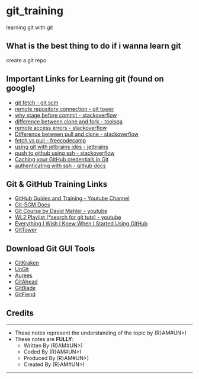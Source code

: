 # git_training
learning git with git

## What is the best thing to do if i wanna learn git
create a git repo

## Important Links for Learning git (found on google)
-  [git fetch - git scm](https://git-scm.com/docs/git-fetch#:~:text=When%20git%20fetch%20is%20run,branch%20but%20I%20do%20not)
- [remote repository connection - git tower](https://www.git-tower.com/learn/git/ebook/en/command-line/remote-repositories/connecting-remote-repositories)
- [why stage before commit - stackoverflow](https://stackoverflow.com/questions/4878358/why-would-i-want-stage-before-committing-in-git/62807003#62807003)
- [difference between clone and fork - toolsqa](https://www.toolsqa.com/git/difference-between-git-clone-and-git-fork/#:~:text=Forking%20is%20a%20concept%20while,files%20to%20the%20local%20machine.)
- [remote access errors - stackoverflow](https://stackoverflow.com/questions/25927914/git-error-please-make-sure-you-have-the-correct-access-rights-and-the-reposito)
- [Difference between pull and clone - stackoverflow](https://stackoverflow.com/questions/3620633/what-is-the-difference-between-pull-and-clone-in-git)
- [fetch vs pull - freecodecamp](https://www.freecodecamp.org/news/git-fetch-vs-pull/#:~:text=git%20fetch%20is%20the%20command,changes%20from%20the%20remote%20repository.)
- [using git with jetbrains ides - jetbrains](https://www.jetbrains.com/help/pycharm/contribute-to-projects.html)
- [push to github using ssh - stackoverflow](https://stackoverflow.com/questions/14762034/push-to-github-without-a-password-using-ssh-key)
- [Caching your GitHub credentials in Git](https://docs.github.com/en/github/using-git/caching-your-github-credentials-in-git)
- [authenticating with ssh - github docs](https://docs.github.com/en/github/authenticating-to-github/connecting-to-github-with-ssh)

## Git & GitHub Training Links
 - [GitHub Guides and Training - Youtube Channel](https://www.youtube.com/c/GitHubGuides/videos)
 - [Git-SCM Docs](https://www.git-scm.com/documentaion)
 - [Git Course by David Mahler - youtube](https://www.youtube.com/watch?v=uR6G2v_WsRA)
 - [WL2 Playlist (*search for git tuts) - youtube](https://www.youtube.com/playlist?list=PLljsgSF6uYUdLs0xJghqP37bHv3JE1aKH)
 - [Everything I Wish I Knew When I Started Using GitHub](https://www.youtube.com/watch?v=KDUtjZHIx44)
 - [GitTower](https://www.git-tower.com/)
 

## Download Git GUI Tools

- [GitKraken](https://www.gitkraken.com/)
- [UnGit](https://github.com/FredrikNoren/ungit)
- [Aurees](https://aurees.com/)
- [GitAhead](https://gitahead.github.io/gitahead.com/)
- [GitBlade](https://gitblade.com/)
- [GitFiend](https://gitfiend.com/)

## Credits
-----
+ These notes represent the understanding of the topic by (R}AM#UN>)
+ These notes are **FULLY**:
    - Written By  (R}AM#UN>)
    - Coded By    (R}AM#UN>)
    - Produced By (R}AM#UN>)
    - Created By  (R}AM#UN>)
-----


